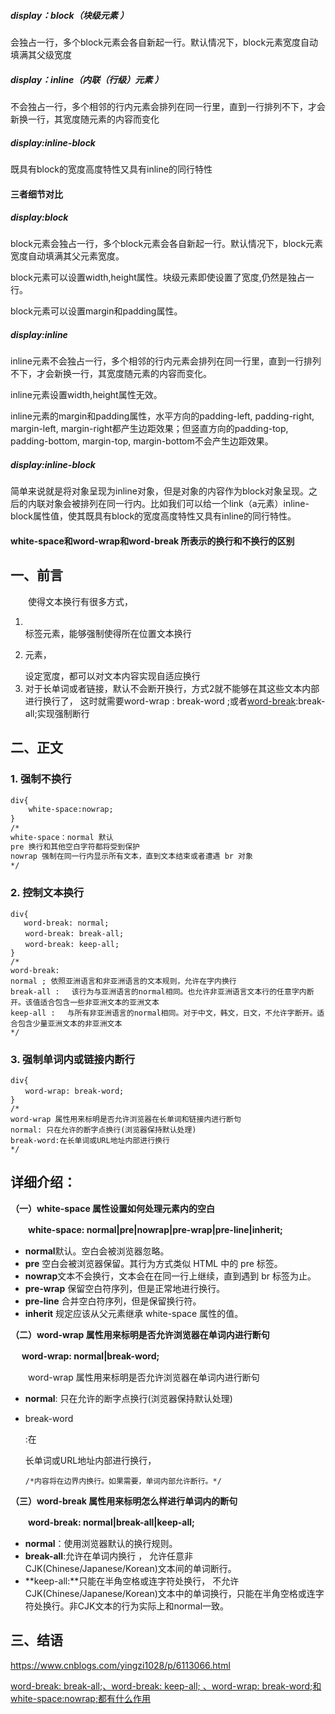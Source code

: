 
##### display：block（块级元素 ） 
会独占一行，多个block元素会各自新起一行。默认情况下，block元素宽度自动填满其父级宽度

##### display：inline（内联（行级）元素 ）

不会独占一行，多个相邻的行内元素会排列在同一行里，直到一行排列不下，才会新换一行，其宽度随元素的内容而变化

##### display:inline-block

既具有block的宽度高度特性又具有inline的同行特性



#### 三者细节对比

##### display:block

block元素会独占一行，多个block元素会各自新起一行。默认情况下，block元素宽度自动填满其父元素宽度。

block元素可以设置width,height属性。块级元素即使设置了宽度,仍然是独占一行。

block元素可以设置margin和padding属性。

##### display:inline

inline元素不会独占一行，多个相邻的行内元素会排列在同一行里，直到一行排列不下，才会新换一行，其宽度随元素的内容而变化。

inline元素设置width,height属性无效。

inline元素的margin和padding属性，水平方向的padding-left, padding-right, margin-left, margin-right都产生边距效果；但竖直方向的padding-top, padding-bottom, margin-top, margin-bottom不会产生边距效果。

##### display:inline-block

简单来说就是将对象呈现为inline对象，但是对象的内容作为block对象呈现。之后的内联对象会被排列在同一行内。比如我们可以给一个link（a元素）inline-block属性值，使其既具有block的宽度高度特性又具有inline的同行特性。



#### white-space和word-wrap和word-break 所表示的换行和不换行的区别

## 一、前言

　　使得文本换行有很多方式，

1. <br/>标签元素，能够强制使得所在位置文本换行
2. <p>元素，<div>设定宽度，都可以对文本内容实现自适应换行
3. 对于长单词或者链接，默认不会断开换行，方式2就不能够在其这些文本内部进行换行了，
   这时就需要word-wrap : break-word ;或者[word-break](http://www.divcss5.com/shouce/c_wordbreak.shtml):break-all;实现强制断行

 

## 二、正文

### 1. 强制不换行

```html
div{
    white-space:nowrap;
}
/*
white-space：normal 默认 
pre 换行和其他空白字符都将受到保护
nowrap 强制在同一行内显示所有文本，直到文本结束或者遭遇 br 对象
*/
```

### 2. 控制文本换行

```
div{
   word-break: normal;
　　word-break: break-all;
　　word-break: keep-all;
}
/*
word-break: 
normal ; 依照亚洲语言和非亚洲语言的文本规则，允许在字内换行
break-all : 　该行为与亚洲语言的normal相同。也允许非亚洲语言文本行的任意字内断开。该值适合包含一些非亚洲文本的亚洲文本
keep-all : 　与所有非亚洲语言的normal相同。对于中文，韩文，日文，不允许字断开。适合包含少量亚洲文本的非亚洲文本
*/
```



### 3. 强制单词内或链接内断行

```
div{
　　word-wrap: break-word;
}
/*
word-wrap 属性用来标明是否允许浏览器在长单词和链接内进行断句
normal: 只在允许的断字点换行(浏览器保持默认处理)
break-word:在长单词或URL地址内部进行换行
*/
```

 

##  详细介绍：

**（一）white-space 属性设置如何处理元素内的空白** 

　　**white-space: normal|pre|nowrap|pre-wrap|pre-line|inherit;** 

- **normal**默认。空白会被浏览器忽略。 
- **pre** 空白会被浏览器保留。其行为方式类似 HTML 中的 pre 标签。 
- **nowrap**文本不会换行，文本会在在同一行上继续，直到遇到 br 标签为止。 
- **pre-wrap** 保留空白符序列，但是正常地进行换行。 
- **pre-line** 合并空白符序列，但是保留换行符。 
- **inherit** 规定应该从父元素继承 white-space 属性的值。

 

**（二）word-wrap 属性用来标明是否允许浏览器在单词内进行断句**

　   **word-wrap: normal|break-word;** 

　　word-wrap 属性用来标明是否允许浏览器在单词内进行断句

- **normal**: 只在允许的断字点换行(浏览器保持默认处理) 

- break-word

  :在

  长单词或URL地址内部进行换行，

  ```
  /*内容将在边界内换行。如果需要，单词内部允许断行。*/
  ```


**（三）word-break 属性用来标明怎么样进行单词内的断句**

　　**word-break: normal|break-all|keep-all;**

- **normal**：使用浏览器默认的换行规则。 
- **break-all**:允许在单词内换行 ， 允许任意非CJK(Chinese/Japanese/Korean)文本间的单词断行。
- **keep-all:**只能在半角空格或连字符处换行，
  不允许CJK(Chinese/Japanese/Korean)文本中的单词换行，只能在半角空格或连字符处换行。非CJK文本的行为实际上和normal一致。

 

## 三、结语

https://www.cnblogs.com/yingzi1028/p/6113066.html

[word-break: break-all;、word-break: keep-all; 、word-wrap: break-word;和white-space:nowrap;都有什么作用](https://www.cnblogs.com/yingzi1028/p/6113066.html)








